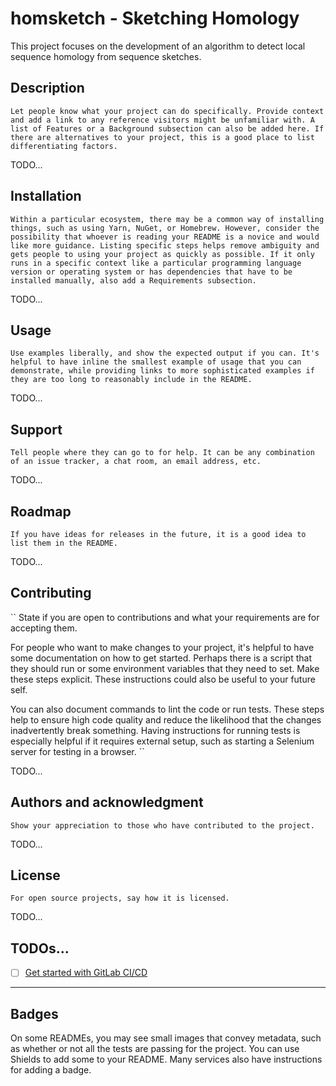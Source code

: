 # homsketch - Sketching Homology

This project focuses on the development of an algorithm to detect local sequence homology from sequence sketches.

## Description

``
Let people know what your project can do specifically. Provide context and add a link to any reference visitors might be unfamiliar with. A list of Features or a Background subsection can also be added here. If there are alternatives to your project, this is a good place to list differentiating factors.
``

TODO...

## Installation

``
Within a particular ecosystem, there may be a common way of installing things, such as using Yarn, NuGet, or Homebrew. However, consider the possibility that whoever is reading your README is a novice and would like more guidance. Listing specific steps helps remove ambiguity and gets people to using your project as quickly as possible. If it only runs in a specific context like a particular programming language version or operating system or has dependencies that have to be installed manually, also add a Requirements subsection.
``

TODO...

## Usage

``
Use examples liberally, and show the expected output if you can. It's helpful to have inline the smallest example of usage that you can demonstrate, while providing links to more sophisticated examples if they are too long to reasonably include in the README.
``

TODO...

## Support

``
Tell people where they can go to for help. It can be any combination of an issue tracker, a chat room, an email address, etc.
``

TODO...

## Roadmap

``
If you have ideas for releases in the future, it is a good idea to list them in the README.
``

TODO...

## Contributing

``
State if you are open to contributions and what your requirements are for accepting them.

For people who want to make changes to your project, it's helpful to have some documentation on how to get started. Perhaps there is a script that they should run or some environment variables that they need to set. Make these steps explicit. These instructions could also be useful to your future self.

You can also document commands to lint the code or run tests. These steps help to ensure high code quality and reduce the likelihood that the changes inadvertently break something. Having instructions for running tests is especially helpful if it requires external setup, such as starting a Selenium server for testing in a browser.
``

TODO...

## Authors and acknowledgment

``
Show your appreciation to those who have contributed to the project.
``

TODO...

## License

``
For open source projects, say how it is licensed.
``

TODO...

## TODOs...

- [ ] [Get started with GitLab CI/CD](https://docs.gitlab.com/ee/ci/quick_start/index.html)

***

## Badges
On some READMEs, you may see small images that convey metadata, such as whether or not all the tests are passing for the project. You can use Shields to add some to your README. Many services also have instructions for adding a badge.
